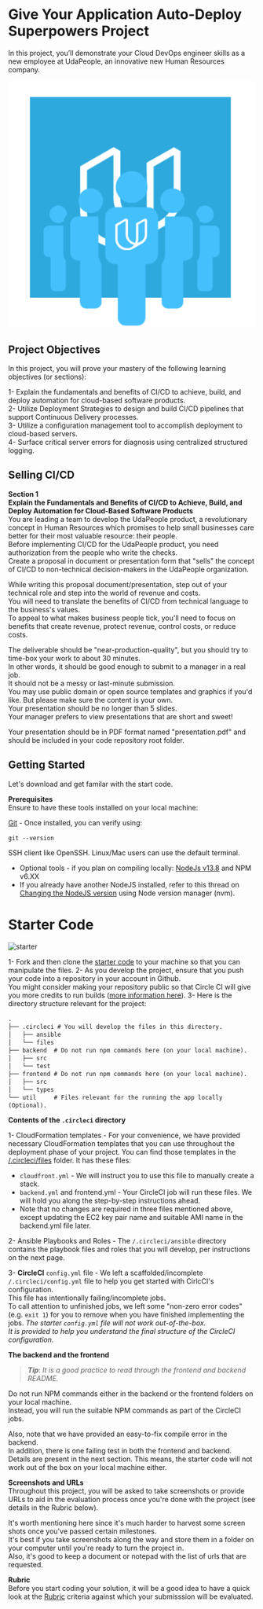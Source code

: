 


# Give Your Application Auto-Deploy Superpowers Project
In this project, you’ll demonstrate your Cloud DevOps engineer skills as a new employee at UdaPeople, an innovative new Human Resources company.  

![Give Your Application Auto-Deploy Superpowers](../udapeople.png)   

## Project Objectives

In this project, you will prove your mastery of the following learning objectives (or sections):

1- Explain the fundamentals and benefits of CI/CD to achieve, build, and deploy automation for cloud-based software products.  
2- Utilize Deployment Strategies to design and build CI/CD pipelines that support Continuous Delivery processes.  
3- Utilize a configuration management tool to accomplish deployment to cloud-based servers.  
4- Surface critical server errors for diagnosis using centralized structured logging.  

## Selling CI/CD  


**Section 1  
Explain the Fundamentals and Benefits of CI/CD to Achieve, Build, and Deploy Automation for Cloud-Based Software Products**  
You are leading a team to develop the UdaPeople product, a revolutionary concept in Human Resources which promises to help small businesses care better for their most valuable resource: their people.  
Before implementing CI/CD for the UdaPeople product, you need authorization from the people who write the checks.  
Create a proposal in document or presentation form that "sells" the concept of CI/CD to non-technical decision-makers in the UdaPeople organization.

While writing this proposal document/presentation, step out of your technical role and step into the world of revenue and costs.  
You will need to translate the benefits of CI/CD from technical language to the business's values.  
To appeal to what makes business people tick, you'll need to focus on benefits that create revenue, protect revenue, control costs, or reduce costs.

The deliverable should be "near-production-quality", but you should try to time-box your work to about 30 minutes.  
In other words, it should be good enough to submit to a manager in a real job.  
It should not be a messy or last-minute submission.  
You may use public domain or open source templates and graphics if you'd like. But please make sure the content is your own.  
Your presentation should be no longer than 5 slides.  
Your manager prefers to view presentations that are short and sweet!

Your presentation should be in PDF format named "presentation.pdf" and should be included in your code repository root folder.

## Getting Started
Let's download and get familar with the start code.

**Prerequisites**  
Ensure to have these tools installed on your local machine:

[Git](https://git-scm.com/downloads) - Once installed, you can verify using:
```
git --version
```
SSH client like OpenSSH. Linux/Mac users can use the default terminal.
  * Optional tools - if you plan on compiling locally:
[NodeJs v13.8](https://nodejs.org/en/download/releases/) and NPM v6.XX
  * If you already have another NodeJS installed, refer to this thread on [Changing the NodeJS version](https://stackoverflow.com/questions/7718313/how-to-change-to-an-older-version-of-node-js) using Node version manager (nvm).
# Starter Code  

![starter](https://www.youtube.com/embed/ODLIAe28OJk)

1- Fork and then clone the [starter code](https://github.com/udacity/cdond-c3-projectstarter) to your machine so that you can manipulate the files.
2- As you develop the project, ensure that you push your code into a repository in your account in Github.  
You might consider making your repository public so that Circle CI will give you more credits to run builds ([more information here](https://circleci.com/open-source/)).
3- Here is the directory structure relevant for the project:
```
.
├── .circleci # You will develop the files in this directory. 
│   ├── ansible
│   └── files
├── backend  # Do not run npm commands here (on your local machine). 
│   ├── src
│   └── test
├── frontend # Do not run npm commands here (on your local machine). 
│   ├── src
│   └── types
└── util     # Files relevant for the running the app locally (Optional).
```


**Contents of the `.circleci` directory** 

1- CloudFormation templates - For your convenience, we have provided necessary CloudFormation templates that you can use throughout the deployment phase of your project. You can find those templates in the [/.circleci/files](https://github.com/udacity/cdond-c3-projectstarter/tree/master/.circleci/files) folder. It has these files:

  * `cloudfront.yml` - We will instruct you to use this file to manually create a stack.
  * `backend.yml` and frontend.yml - Your CircleCI job will run these files. We will hold you along the step-by-step instructions ahead.
  * Note that no changes are required in three files mentioned above, except updating the EC2 key pair name and suitable AMI name in the backend.yml file later.  

2- Ansible Playbooks and Roles - The `/.circleci/ansible` directory contains the playbook files and roles that you will develop, per instructions on the next page.  

3- **CircleCI** `config.yml` file - We left a scaffolded/incomplete `/.circleci/config.yml` file to help you get started with CirlcCI's configuration.  
This file has intentionally failing/incomplete jobs.  
To call attention to unfinished jobs, we left some "non-zero error codes" (e.g. `exit 1`) for you to remove when you have finished implementing the jobs.
*The starter `config.yml` file will not work out-of-the-box.  
It is provided to help you understand the final structure of the CircleCI configuration.*


**The backend and the frontend**   
>***Tip***: *It is a good practice to read through the frontend and backend README.*

Do not run NPM commands either in the backend or the frontend folders on your local machine.  
Instead, you will run the suitable NPM commands as part of the CircleCI jobs.

Also, note that we have provided an easy-to-fix compile error in the backend.  
In addition, there is one failing test in both the frontend and backend.  
Details are present in the next section. This means, the starter code will not work out of the box on your local machine either.


**Screenshots and URLs**   
Throughout this project, you will be asked to take screenshots or provide URLs to aid in the evaluation process once you're done with the project (see details in the Rubric below).

It's worth mentioning here since it's much harder to harvest some screen shots once you've passed certain milestones.  
It's best if you take screenshots along the way and store them in a folder on your computer until you're ready to turn the project in.  
Also, it's good to keep a document or notepad with the list of urls that are requested.


**Rubric**  
Before you start coding your solution, it will be a good idea to have a quick look at the [Rubric]() criteria against which your submisssion will be evaluated.


